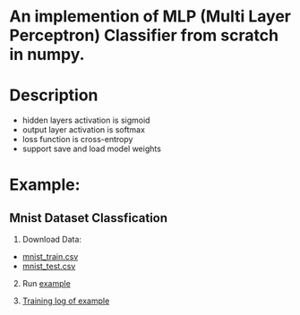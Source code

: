 # An implemention of MLP (Multi Layer Perceptron) Classifier from scratch in numpy.


# Description
- hidden layers activation is sigmoid
- output layer activation is softmax
- loss function is cross-entropy
- support save and load model weights

# Example:

## Mnist Dataset Classfication

1. Download Data:

- [mnist_train.csv](https://pjreddie.com/media/files/mnist_train.csv)
- [mnist_test.csv](https://pjreddie.com/media/files/mnist_test.csv)

2. Run [example](https://github.com/jiuxianghedonglu/MLP-Classifier/blob/master/example.py)

3. [Training log of example](https://github.com/jiuxianghedonglu/MLP-Classifier/blob/master/mnist_example.png)